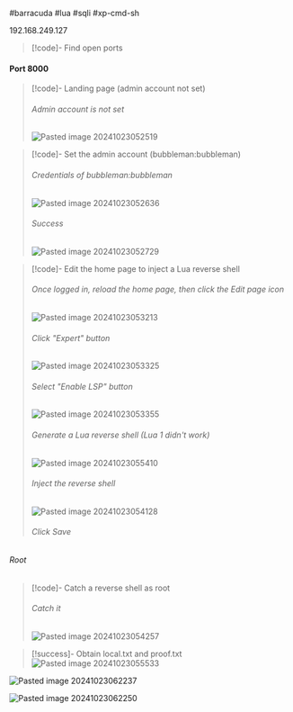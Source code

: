 #barracuda #lua #sqli #xp-cmd-sh 

192.168.249.127

>[!code]- Find open ports

#### Port 8000

>[!code]- Landing page (admin account not set)
>###### Admin account is not set
>![Pasted image 20241023052519](Images/Pasted%20image%2020241023052519.png)

>[!code]- Set the admin account (bubbleman:bubbleman)
>###### Credentials of bubbleman:bubbleman
>![Pasted image 20241023052636](Images/Pasted%20image%2020241023052636.png)
>###### Success
>![Pasted image 20241023052729](Images/Pasted%20image%2020241023052729.png)

>[!code]- Edit the home page to inject a Lua reverse shell
>###### Once logged in, reload the home page, then click the Edit page icon
>![Pasted image 20241023053213](Images/Pasted%20image%2020241023053213.png)
>###### Click "Expert" button
>![Pasted image 20241023053325](Images/Pasted%20image%2020241023053325.png)
>###### Select "Enable LSP" button
>![Pasted image 20241023053355](Images/Pasted%20image%2020241023053355.png)
>###### Generate a Lua reverse shell (Lua 1 didn't work)
>![Pasted image 20241023055410](Images/Pasted%20image%2020241023055410.png)
>###### Inject the reverse shell
>![Pasted image 20241023054128](Images/Pasted%20image%2020241023054128.png)
>###### Click Save
###### Root

>[!code]- Catch a reverse shell as root
>###### Catch it
>![Pasted image 20241023054257](Images/Pasted%20image%2020241023054257.png)

>[!success]- Obtain local.txt and proof.txt
>![Pasted image 20241023055533](Images/Pasted%20image%2020241023055533.png)



![Pasted image 20241023062237](Images/Pasted%20image%2020241023062237.png)

![Pasted image 20241023062250](Images/Pasted%20image%2020241023062250.png)